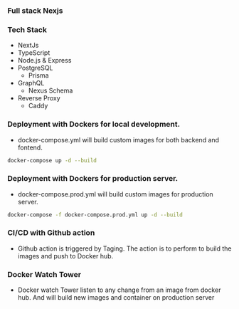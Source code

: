 ### Full stack Nexjs

### Tech Stack
- NextJs
- TypeScript
- Node.js & Express
- PostgreSQL
  - Prisma
- GraphQL
  - Nexus Schema
- Reverse Proxy
  - Caddy

### Deployment with Dockers for local development.
- docker-compose.yml will build custom images for both backend and fontend.
```sh
docker-compose up -d --build
```
### Deployment with Dockers for production server.
- docker-compose.prod.yml will build custom images for production server.

```sh
docker-compose -f docker-compose.prod.yml up -d --build
```
### CI/CD with Github action
 - Github action is triggered by Taging. The action is to perform to build the images and push to Docker hub.

### Docker Watch Tower
 - Docker watch Tower listen to any change from an image from docker hub.
 And will build new images and container on production server